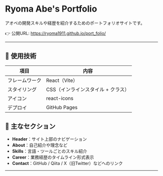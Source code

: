 # Ryoma Abe's Portfolio

アオベの開発スキルや経歴を紹介するためのポートフォリオサイトです。

👉 公開URL: https://ryoma1911.github.io/port_folio/

---

## 🔧 使用技術

| 項目 | 内容 |
|------|------|
| フレームワーク | React（Vite） |
| スタイリング | CSS（インラインスタイル + クラス） |
| アイコン | react-icons |
| デプロイ | GitHub Pages |

## 📜 主なセクション

- **Header**：サイト上部のナビゲーション
- **About**：自己紹介や理念など
- **Skills**：言語・ツールごとのスキル紹介
- **Career**：業務経歴のタイムライン形式表示
- **Contact**：GitHub / Qiita / X（旧Twitter）などへのリンク

---